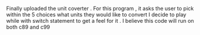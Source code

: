 Finally uploaded the unit coverter .
For this program , it  asks the user to pick within the 5 choices what units they would like to convert 
I decide to play while with switch statement to get a feel for it .
I believe this code will run on both c89 and c99
